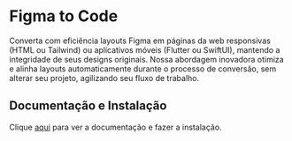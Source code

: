 # Figma to Code

Converta com eficiência layouts Figma em páginas da web responsivas (HTML ou Tailwind) ou aplicativos móveis (Flutter ou SwiftUI), mantendo a integridade de seus designs originais. Nossa abordagem inovadora otimiza e alinha layouts automaticamente durante o processo de conversão, sem alterar seu projeto, agilizando seu fluxo de trabalho.

## Documentação e Instalação

Clique [aqui](https://www.figma.com/community/plugin/842128343887142055/figma-to-code-html-tailwind-flutter-swiftui) para ver a documentação e fazer a instalação.
